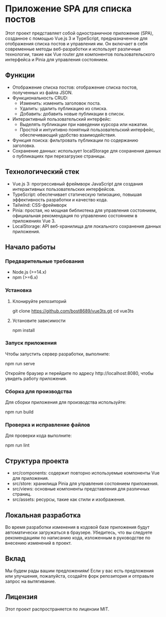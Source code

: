 # Приложение SPA для списка постов

Этот проект представляет собой одностраничное приложение (SPA), созданное с помощью Vue.js 3 и TypeScript, предназначенное для отображения списка постов и управления им. Он включает в себя современные методы веб-разработки и использует различные технологии, такие как Vue router для компонентов пользовательского интерфейса и Pinia для управления состоянием.

## Функции

- Отображение списка постов: отображение списка постов, полученных из файла JSON.
- Функциональность CRUD: 
  - Изменить: изменить заголовок поста.
  - Удалить: удалить публикацию из списка.
  - Добавить: добавить новые публикации в список.
- Интерактивный пользовательский интерфейс: 
  - Выделять публикации при наведении курсора или нажатии.
  - Простой и интуитивно понятный пользовательский интерфейс, обеспечивающий удобство взаимодействия.
- Функция поиска: фильтровать публикации по содержанию заголовка.
- Сохранение данных: использует localStorage для сохранения данных о публикациях при перезагрузке страницы.

## Технологический стек

- Vue.js 3: прогрессивный фреймворк JavaScript для создания интерактивных пользовательских интерфейсов.
- TypeScript: обеспечивает статическую типизацию, повышая эффективность разработки и качество кода.
- Tailwind: CSS-фреймворк
- Pinia: простая, но мощная библиотека для управления состоянием, официальная рекомендация по управлению состоянием в приложениях Vue 3.
- LocalStorage: API веб-хранилища для локального сохранения данных приложения.

## Начало работы

### Предварительные требования

- Node.js (>=14.x)
- npm (>=6.x)

### Установка

1. Клонируйте репозиторий

    git clone https://github.com/bost8689/vue3ts.git
    cd vue3ts
   

2. Установите зависимости

      npm install
   

### Запуск приложения

Чтобы запустить сервер разработки, выполните:

npm run serve


Откройте браузер и перейдите по адресу http://localhost:8080, чтобы увидеть работу приложения.

### Сборка для производства

Для сборки приложения для производства используйте:

npm run build

### Проверка и исправление файлов

Для проверки кода выполните:

npm run lint


## Структура проекта

- src/components: содержит повторно используемые компоненты Vue для приложения.
- src/store: хранилища Pinia для управления состоянием приложения.
- src/views: основные компоненты представления для различных страниц.
- src/assets: ресурсы, такие как стили и изображения.

## Локальная разработка

Во время разработки изменения в кодовой базе приложения будут автоматически загружаться в браузере. Убедитесь, что вы следуете рекомендациям по написанию кода, изложенным в руководстве по внесению изменений в проект.

## Вклад

Мы будем рады вашим предложениям! Если у вас есть предложения или улучшения, пожалуйста, создайте форк репозитория и отправьте запрос на вытягивание.

## Лицензия

Этот проект распространяется по лицензии MIT.
